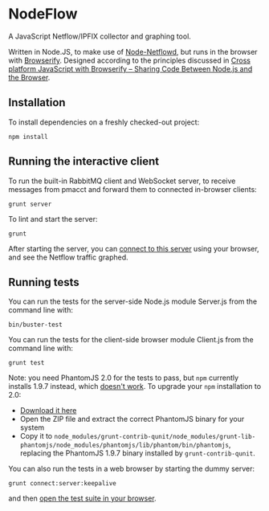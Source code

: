 # NodeFlow

A JavaScript Netflow/IPFIX collector and graphing tool.

Written in Node.JS, to make use of
[Node-Netflowd](https://github.com/Sghazzawi/Node-Netflowd), but runs in the
browser with [Browserify](https://github.com/substack/node-browserify).
Designed according to the principles discussed in
[Cross platform JavaScript with Browserify – Sharing Code Between Node.js and the Browser](https://blog.codecentric.de/en/2014/02/cross-platform-javascript/).

## Installation

To install dependencies on a freshly checked-out project:

	npm install

## Running the interactive client

To run the built-in RabbitMQ client and WebSocket server, to receive
messages from pmacct and forward them to connected in-browser clients:

	grunt server

To lint and start the server:

	grunt

After starting the server, you can
[connect to this server](http://localhost:8080/www/client.html) using your
browser, and see the Netflow traffic graphed.

## Running tests

You can run the tests for the server-side Node.js module Server.js from the
command line with:

	bin/buster-test

You can run the tests for the client-side browser module Client.js from the
command line with:

	grunt test

Note: you need PhantomJS 2.0 for the tests to pass, but `npm` currently
installs 1.9.7 instead, which
[doesn't work](https://github.com/ariya/phantomjs/issues/10952). To upgrade
your `npm` installation to 2.0:

* [Download it here](https://groups.google.com/d/msg/phantomjs/cgTH-jqCSGg/RGWsAHiVSZAJ)
* Open the ZIP file and extract the correct PhantomJS binary for your system
* Copy it to `node_modules/grunt-contrib-qunit/node_modules/grunt-lib-phantomjs/node_modules/phantomjs/lib/phantom/bin/phantomjs`,
replacing the PhantomJS 1.9.7 binary installed by `grunt-contrib-qunit`.

You can also run the tests in a web browser by starting the dummy server:

	grunt connect:server:keepalive

and then [open the test suite in your browser](http://localhost:1234/test/runner.html).

